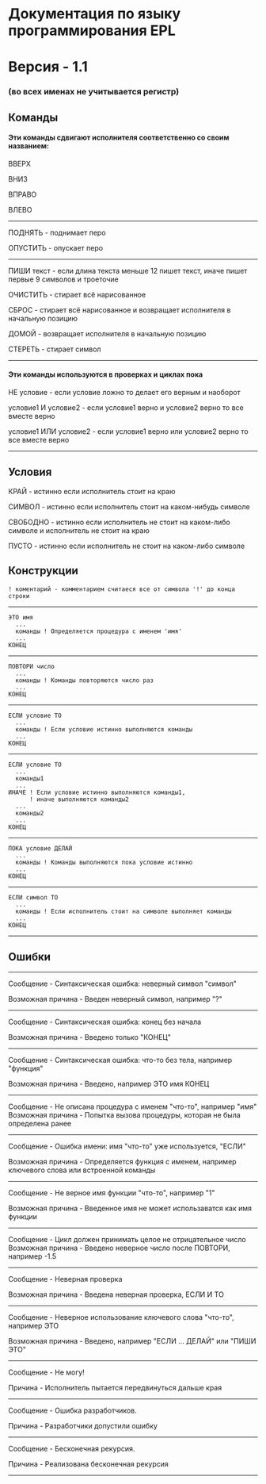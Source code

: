 # Документация по языку программирования EPL
# Версия - 1.1
### (во всех именах не учитывается регистр)
## Команды
#### Эти команды сдвигают исполнителя соответственно со своим названием:
ВВЕРХ

ВНИЗ

ВПРАВО

ВЛЕВО

----
ПОДНЯТЬ - поднимает перо

ОПУСТИТЬ - опускает перо

----
ПИШИ текст - если длина текста меньше 12 пишет текст, иначе пишет первые 9 символов и троеточие

ОЧИСТИТЬ - стирает всё нарисованное

СБРОС - стирает всё нарисованное и возвращает исполнителя в начальную позицию

ДОМОЙ - возвращает исполнителя в начальную позицию

СТЕРЕТЬ - стирает символ

----
#### Эти команды используются в проверках и циклах пока

НЕ условие - если условие ложно то делает его верным и наоборот

условие1 И условие2 - если условие1 верно и условие2 верно то все вместе верно

условие1 ИЛИ условие2 - если условие1 верно или условие2 верно то все вместе верно

----
## Условия
КРАЙ - истинно если исполнитель стоит на краю

СИМВОЛ - истинно если исполнитель стоит на каком-нибудь символе

СВОБОДНО - истинно если исполнитель не стоит на каком-либо символе
           и исполнитель не стоит на краю

ПУСТО - истинно если исполнитель не стоит на каком-либо символе


##  Конструкции
```
! коментарий - комментарием считаеся все от символа '!' до конца строки
```
----
```
ЭТО имя
  ...
  команды ! Определяется процедура с именем 'имя'
  ...
КОНЕЦ
```
----
```
ПОВТОРИ число
  ...
  команды ! Команды повторяются число раз
  ...
КОНЕЦ
```
----
```
ЕСЛИ условие ТО
  ...
  команды ! Если условие истинно выполняются команды
  ...
КОНЕЦ
```
----
```
ЕСЛИ условие ТО
  ...
  команды1
  ...
ИНАЧЕ ! Если условие истинно выполняются команды1,
      ! иначе выполняются команды2
  ...
  команды2
  ...
КОНЕЦ
```
----
```
ПОКА условие ДЕЛАЙ
  ...
  команды ! Команды выполняются пока условие истинно
  ...
КОНЕЦ
```
----
```
ЕСЛИ символ ТО
  ...
  команды ! Если исполнитель стоит на символе выполняет команды
  ...
КОНЕЦ
```
----
## Ошибки

----
Сообщение - Синтаксическая ошибка: неверный символ "символ"

Возможная причина - Введен неверный символ, например "?"

----

Сообщение - Синтаксическая ошибка: конец без начала

Возможная причина - Введено только "КОНЕЦ"

----

Сообщение - Синтаксическая ошибка: что-то без тела, например "функция"

Возможная причина - Введено, например ЭТО имя КОНЕЦ

----

Сообщение - Не описана процедура с именем "что-то", например "имя"
Возможная причина - Попытка вызова процедуры, которая не была определена ранее

----

Сообщение - Ошибка имени: имя "что-то" уже используется, "ЕСЛИ"

Возможная причина - Определяется функция с именем, например ключевого слова или встроенной команды

----

Сообщение - Не верное имя функции "что-то", например "1"

Возможная причина - Введенное имя не может использаватся как имя функции

----

Сообщение - Цикл должен принимать целое не отрицательное число
Возможная причина - Введено неверное число после ПОВТОРИ, например -1.5

----

Сообщение - Неверная проверка

Возможная причина - Введена неверная проверка, ЕСЛИ И ТО

----

Сообщение - Неверное использование ключевого слова "что-то", например ЭТО

Возможная причина - Введено, например "ЕСЛИ ... ДЕЛАЙ" или "ПИШИ ЭТО"

----

Сообщение - Не могу!

Причина - Исполнитель пытается передвинуться дальше края

----

Сообщение - Ошибка разработчиков.

Причина - Разработчики допустили ошибку

----

Сообщение - Бесконечная рекурсия.

Причина - Реализована бесконечная рекурсия

----